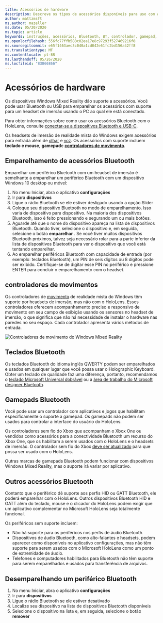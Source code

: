 ```yaml
---
title: Acessórios de hardware
description: Descreve os tipos de acessórios disponíveis para uso com a realidade mista do Windows e como configurá-los.
author: mattzmsft
ms.author: mazeller
ms.date: 05/20/2020
ms.topic: article
keywords: instruções, acessórios, Bluetooth, BT, controlador, gamepad, clico, Xbox
ms.openlocfilehash: 556fc77ffb588c02ea17e8c97293f527469216f8
ms.sourcegitcommit: e65f1463aec3c040a1cd042e61fc2bd156a42ff8
ms.translationtype: MT
ms.contentlocale: pt-BR
ms.lasthandoff: 05/26/2020
ms.locfileid: "83866866"
---
```

# <a name="hardware-accessories"></a>Acessórios de hardware

Os dispositivos Windows Mixed Reality dão suporte a acessórios. Você pode usar Bluetooth ou USB para emparelhar os acessórios com suporte para um headset de imersão usando o PC ao qual ele está conectado.

Para obter informações sobre como usar os acessórios Bluetooth com o HoloLens, consulte [conectar-se a dispositivos Bluetooth e USB-C](https://docs.microsoft.com/hololens/hololens-connect-devices).

Os headsets de imersão de realidade mista do Windows exigem acessórios para entrada além de [olhar](gaze-and-commit.md) e [voz](voice-input.md). Os acessórios com suporte incluem **teclado e mouse**, **gamepad**e **[controladores de movimento](motion-controllers.md)**.

## <a name="pairing-bluetooth-accessories"></a>Emparelhamento de acessórios Bluetooth

Emparelhar um periférico Bluetooth com um headset de imersão é semelhante a emparelhar um periférico Bluetooth com um dispositivo Windows 10 desktop ou móvel:

1. No menu Iniciar, abra o aplicativo **configurações**
2. Ir para **dispositivos**
3. Ligue o rádio Bluetooth se ele estiver desligado usando a opção Slider
4. Coloque seu dispositivo Bluetooth no modo de emparelhamento. Isso varia de dispositivo para dispositivo. Na maioria dos dispositivos Bluetooth, isso é feito pressionando e segurando um ou mais botões.
5. Aguarde até que o nome do dispositivo apareça na lista de dispositivos Bluetooth. Quando tiver, selecione o dispositivo e, em seguida, selecione o botão **emparelhar** . Se você tiver muitos dispositivos Bluetooth próximos, talvez seja necessário rolar para a parte inferior da lista de dispositivos Bluetooth para ver o dispositivo que você está tentando emparelhar.
6. Ao emparelhar periféricos Bluetooth com capacidade de entrada (por exemplo: teclados Bluetooth), um PIN de seis dígitos ou 8 dígitos pode ser exibido. Certifique-se de digitar esse PIN no periférico e pressione ENTER para concluir o emparelhamento com o headset.

## <a name="motion-controllers"></a>controladores de movimentos

Os controladores de [movimento](motion-controllers.md) de realidade mista do Windows têm suporte por headsets de imersão, mas não com o HoloLens. Esses controladores oferecem acompanhamento preciso e responsivo de movimento em seu campo de exibição usando os sensores no headset de imersão, o que significa que não há necessidade de instalar o hardware nas paredes no seu espaço. Cada controlador apresenta vários métodos de entrada.

![Controladores de movimento do Windows Mixed Reality](images/winmr-ck-1080x1080-350px.jpg)

## <a name="bluetooth-keyboards"></a>Teclados Bluetooth

Os teclados Bluetooth do idioma inglês QWERTY podem ser emparelhados e usados em qualquer lugar que você possa usar o Holographic Keyboard. Obter um teclado de qualidade faz uma diferença, portanto, recomendamos o [teclado Microsoft Universal dobrável](https://www.microsoft.com/accessories/products/keyboards/universal-foldable-keyboard/gu5-00001) ou a [área de trabalho do Microsoft designer Bluetooth](https://www.microsoft.com/accessories/products/keyboards/designer-bluetooth-desktop/7n9-00001).

## <a name="bluetooth-gamepads"></a>Gamepads Bluetooth

Você pode usar um controlador com aplicativos e jogos que habilitam especificamente o suporte a gamepad. Os gamepads não podem ser usados para controlar a interface do usuário do HoloLens.

Os controladores sem fio do Xbox que acompanham o Xbox One ou vendidos como acessórios para a conectividade Bluetooth um recurso do Xbox One, que os habilitam a serem usados com o HoloLens e o headsets de imersão. O controlador sem fio do Xbox [deve ser atualizado](https://support.xbox.com/xbox-one/accessories/update-controller-for-stereo-headset-adapter) para que possa ser usado com o HoloLens.

Outras marcas de gamepads Bluetooth podem funcionar com dispositivos Windows Mixed Reality, mas o suporte irá variar por aplicativo.

## <a name="other-bluetooth-accessories"></a>Outros acessórios Bluetooth

Contanto que o periférico dê suporte aos perfis HID ou GATT Bluetooth, ele poderá emparelhar com o HoloLens. Outros dispositivos Bluetooth HID e GATT além do teclado, mouse e o clicador do HoloLens podem exigir que um aplicativo complementar no Microsoft HoloLens seja totalmente funcional.

Os periféricos sem suporte incluem:

* Não há suporte para os periféricos nos perfis de áudio Bluetooth.
* Dispositivos de áudio Bluetooth, como alto-falantes e headsets, podem aparecer como disponíveis no aplicativo configurações, mas não têm suporte para serem usados com o Microsoft HoloLens como um ponto de extremidade de áudio.
* Telefones e computadores habilitados para Bluetooth não têm suporte para serem emparelhados e usados para transferência de arquivos.

## <a name="unpairing-a-bluetooth-peripheral"></a>Desemparelhando um periférico Bluetooth

1. No menu Iniciar, abra o aplicativo **configurações**
2. Ir para **dispositivos**
3. Ligue o rádio Bluetooth se ele estiver desativado
4. Localize seu dispositivo na lista de dispositivos Bluetooth disponíveis
5. Selecione o dispositivo na lista e, em seguida, selecione o botão **remover**
